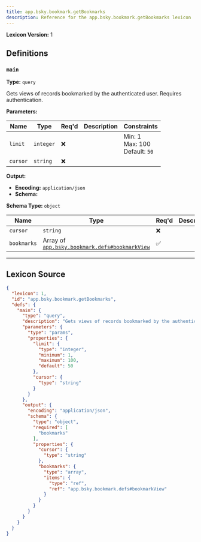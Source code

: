 ```yaml
---
title: app.bsky.bookmark.getBookmarks
description: Reference for the app.bsky.bookmark.getBookmarks lexicon
---
```

**Lexicon Version:** 1

## Definitions

<a name="main"></a>
### `main`

**Type:** `query`

Gets views of records bookmarked by the authenticated user. Requires authentication.

**Parameters:**

| Name | Type | Req'd  | Description | Constraints |
|------|------|----------|-------------|-------------|
| `limit` | `integer` | ❌  |  | Min: 1<br/>Max: 100<br/>Default: `50` |
| `cursor` | `string` | ❌  |  |  |
**Output:**

- **Encoding:** `application/json`
- **Schema:**

**Schema Type:** `object`

| Name | Type | Req'd  | Description | Constraints |
|------|------|----------|-------------|-------------|
| `cursor` | `string` | ❌  |  |  |
| `bookmarks` | Array of [`app.bsky.bookmark.defs#bookmarkView`](/lexicons/app/bsky/bookmark/app-bsky-bookmark-defs#bookmarkview) | ✅  |  |  |

---

## Lexicon Source
```json
{
  "lexicon": 1,
  "id": "app.bsky.bookmark.getBookmarks",
  "defs": {
    "main": {
      "type": "query",
      "description": "Gets views of records bookmarked by the authenticated user. Requires authentication.",
      "parameters": {
        "type": "params",
        "properties": {
          "limit": {
            "type": "integer",
            "minimum": 1,
            "maximum": 100,
            "default": 50
          },
          "cursor": {
            "type": "string"
          }
        }
      },
      "output": {
        "encoding": "application/json",
        "schema": {
          "type": "object",
          "required": [
            "bookmarks"
          ],
          "properties": {
            "cursor": {
              "type": "string"
            },
            "bookmarks": {
              "type": "array",
              "items": {
                "type": "ref",
                "ref": "app.bsky.bookmark.defs#bookmarkView"
              }
            }
          }
        }
      }
    }
  }
}
```
